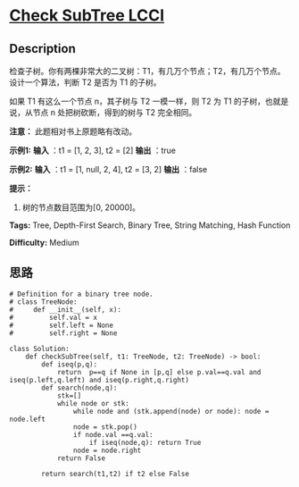 # [Check SubTree LCCI][title]

## Description

检查子树。你有两棵非常大的二叉树：T1，有几万个节点；T2，有几万个节点。设计一个算法，判断 T2 是否为 T1 的子树。

如果 T1 有这么一个节点 n，其子树与 T2 一模一样，则 T2 为 T1 的子树，也就是说，从节点 n 处把树砍断，得到的树与 T2 完全相同。

**注意：** 此题相对书上原题略有改动。

**示例1:**
            **输入** ：t1 = [1, 2, 3], t2 = [2]    **输出** ：true    

**示例2:**
            **输入** ：t1 = [1, null, 2, 4], t2 = [3, 2]    **输出** ：false    

**提示：**

  1. 树的节点数目范围为[0, 20000]。


**Tags:** Tree, Depth-First Search, Binary Tree, String Matching, Hash Function

**Difficulty:** Medium

## 思路

``` python3
# Definition for a binary tree node.
# class TreeNode:
#     def __init__(self, x):
#         self.val = x
#         self.left = None
#         self.right = None

class Solution:
    def checkSubTree(self, t1: TreeNode, t2: TreeNode) -> bool:
        def iseq(p,q):
            return  p==q if None in [p,q] else p.val==q.val and iseq(p.left,q.left) and iseq(p.right,q.right)
        def search(node,q):
            stk=[]
            while node or stk:
                while node and (stk.append(node) or node): node = node.left  
                node = stk.pop()
                if node.val ==q.val:
                    if iseq(node,q): return True
                node = node.right 
            return False
            
        return search(t1,t2) if t2 else False                    
```

[title]: https://leetcode-cn.com/problems/check-subtree-lcci
